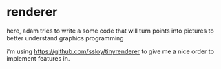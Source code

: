 # renderer

here, adam tries to write a some code that will turn points into pictures to better understand graphics programming

i'm using https://github.com/ssloy/tinyrenderer to give me a nice order to implement features in.
